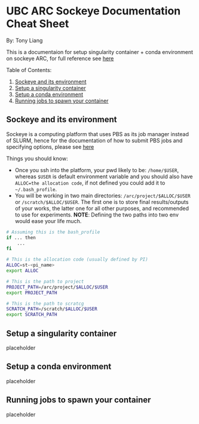 # UBC ARC Sockeye Documentation Cheat Sheet

By: Tony Liang

This is a documentaion for setup singularity container + conda environment on sockeye ARC, for full reference see [here](https://confluence.it.ubc.ca/display/UARC/Quickstart+Guide#QuickstartGuide-ConnectingtoSockeye)


Table of Contents:
 1. [Sockeye and its environment](#sockeye-and-its-environment)
 2. [Setup a singularity container](#setup-a-singularity-container)
 3. [Setup a conda environment](#setup-a-conda-environment)
 4. [Running jobs to spawn your container](#running-jobs-to-spawn-your-container)

## Sockeye and its environment

Sockeye is a computing platform that uses PBS as its job manager instead of SLURM, hence for the documentation of how to submit PBS jobs and specifying options, please see [here](PBSUserGuide2022.1.pdf)

Things you should know:

- Once you ssh into the platform, your pwd likely to be: `/home/$USER`, whereas `$USER` is default environment variable and you should also have `ALLOC=the allocation code`, if not defined you could add it to `~/.bash_profile`.
- You will be working in two main directories: `/arc/project/$ALLOC/$USER` or `/scratch/$ALLOC/$USER`. The first one is to store final results/outputs of your works, the latter one for all other purposes, and recommended to use for experiments. **NOTE**: Defining the two paths into two env would ease your life much.
```bash
# Assuming this is the bash_profile
if ... then
    ...
fi

# This is the allocation code (usually defined by PI)
ALLOC=st-<pi_name>
export ALLOC

# This is the path to project
PROJECT_PATH=/arc/project/$ALLOC/$USER
export PROJECT_PATH

# This is the path to scratcg
SCRATCH_PATH=/scratch/$ALLOC/$USER
export SCRATCH_PATH
```         


## Setup a singularity container


placeholder

## Setup a conda environment

placeholder

## Running jobs to spawn your container

placeholder
